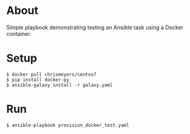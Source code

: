 # About

Simple playbook demonstrating testing an Ansible task using a Docker container.

# Setup

    $ docker pull chrismeyers/centos7
    $ pip install docker-py
    $ ansible-galaxy install -r galaxy.yaml

# Run

    $ ansible-playbook provision_docker_test.yaml
